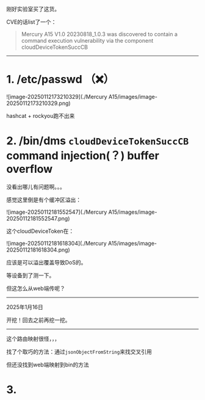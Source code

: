 刚好实验室买了这货。

CVE的话list了一个：

> Mercury A15 V1.0 20230818_1.0.3 was discovered to contain a command execution vulnerability via the component cloudDeviceTokenSuccCB



---



# 1. /etc/passwd （❌）

![image-20250112173210329](./Mercury A15/images/image-20250112173210329.png)

hashcat + rockyou跑不出来



# 2. /bin/dms `cloudDeviceTokenSuccCB` command injection(？) buffer overflow

没看出哪儿有问题啊。。。

感觉这里倒是有个缓冲区溢出：

![image-20250112181552547](./Mercury A15/images/image-20250112181552547.png)



这个cloudDeviceToken在：

![image-20250112181618304](./Mercury A15/images/image-20250112181618304.png)



应该是可以溢出覆盖导致DoS的。

等设备到了测一下。

但这怎么从web端传呢？

---

2025年1月16日

开挖！回去之前再挖一挖。

---



这个路由映射很怪，，，

找了个取巧的方法：通过`jsonObjectFromString`来找交叉引用

但还没找到web端映射到bin的方法



# 3. 

